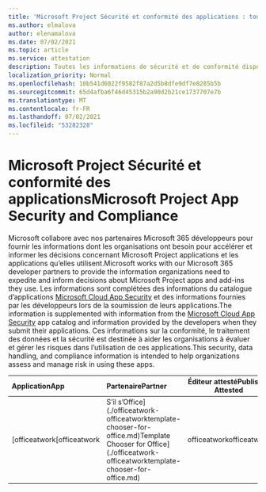 ```yaml
---
title: 'Microsoft Project Sécurité et conformité des applications : toutes les applications'
ms.author: elmalova
author: elenamalova
ms.date: 07/02/2021
ms.topic: article
ms.service: attestation
description: Toutes les informations de sécurité et de conformité disponibles pour toutes Microsoft Project applications.
localization_priority: Normal
ms.openlocfilehash: 10b541d6022f9582f87a2d5b8dfe9df7e8285b5b
ms.sourcegitcommit: 65d4afba6f46d45315b2a90d2b21ce1737707e7b
ms.translationtype: MT
ms.contentlocale: fr-FR
ms.lasthandoff: 07/02/2021
ms.locfileid: "53282328"
---
```

# <a name="microsoft-project-app-security-and-compliance"></a><span data-ttu-id="1fcb9-103">Microsoft Project Sécurité et conformité des applications</span><span class="sxs-lookup"><span data-stu-id="1fcb9-103">Microsoft Project App Security and Compliance</span></span>

<span data-ttu-id="1fcb9-104">Microsoft collabore avec nos partenaires Microsoft 365 développeurs pour fournir les informations dont les organisations ont besoin pour accélérer et informer les décisions concernant Microsoft Project applications et les applications qu’elles utilisent.</span><span class="sxs-lookup"><span data-stu-id="1fcb9-104">Microsoft works with our Microsoft 365 developer partners to provide the information organizations need to expedite and inform decisions about Microsoft Project apps and add-ins they use.</span></span> <span data-ttu-id="1fcb9-105">Les informations sont complétées des informations du catalogue d’applications [Microsoft Cloud App Security](https://www.microsoft.com/en-us/enterprise-mobility-security/cloud-app-security) et des informations fournies par les développeurs lors de la soumission de leurs applications.</span><span class="sxs-lookup"><span data-stu-id="1fcb9-105">The information is supplemented with information from the [Microsoft Cloud App Security](https://www.microsoft.com/en-us/enterprise-mobility-security/cloud-app-security) app catalog and information provided by the developers when they submit their applications.</span></span> <span data-ttu-id="1fcb9-106">Ces informations sur la conformité, le traitement des données et la sécurité est destinée à aider les organisations à évaluer et gérer les risques dans l’utilisation de ces applications.</span><span class="sxs-lookup"><span data-stu-id="1fcb9-106">This security, data handling, and compliance information is intended to help organizations assess and manage risk in using these apps.</span></span>

| <span data-ttu-id="1fcb9-107">**Application**</span><span class="sxs-lookup"><span data-stu-id="1fcb9-107">**App**</span></span> | <span data-ttu-id="1fcb9-108">**Partenaire**</span><span class="sxs-lookup"><span data-stu-id="1fcb9-108">**Partner**</span></span> | <span data-ttu-id="1fcb9-109">**Éditeur attesté**</span><span class="sxs-lookup"><span data-stu-id="1fcb9-109">**Publisher Attested**</span></span> | <span data-ttu-id="1fcb9-110">**Certifié**</span><span class="sxs-lookup"><span data-stu-id="1fcb9-110">**Certified**</span></span> |
|:--------|:------------|:----------------------:|:-------------:|
| <span data-ttu-id="1fcb9-111">[officeatwork</span><span class="sxs-lookup"><span data-stu-id="1fcb9-111">[officeatwork</span></span> | <span data-ttu-id="1fcb9-112">S’il s’Office](./officeatwork-officeatworktemplate-chooser-for-office.md)</span><span class="sxs-lookup"><span data-stu-id="1fcb9-112">Template Chooser for Office](./officeatwork-officeatworktemplate-chooser-for-office.md)</span></span> | <span data-ttu-id="1fcb9-113">officeatwork</span><span class="sxs-lookup"><span data-stu-id="1fcb9-113">officeatwork</span></span> | <span data-ttu-id="1fcb9-114">**✓**</span><span class="sxs-lookup"><span data-stu-id="1fcb9-114">**✓**</span></span> | <img alt="Certified application badge" src="../media/certified-badge.png" height="25" width="25" /> |

